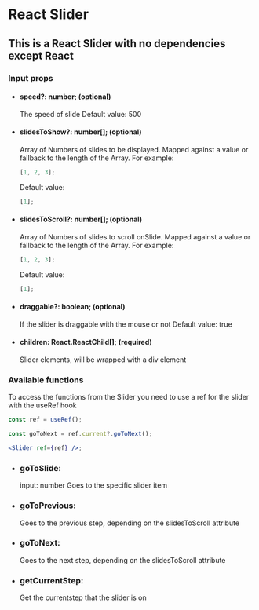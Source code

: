 # React Slider

## This is a React Slider with no dependencies except React

### Input props

- #### speed?: number; (optional)
  The speed of slide
  Default value: 500
- #### slidesToShow?: number[]; (optional)
  Array of Numbers of slides to be displayed. Mapped against a value or fallback to the length of the Array.
  For example:
  ```javascript
  [1, 2, 3];
  ```
  Default value:
  ```javascript
  [1];
  ```
- #### slidesToScroll?: number[]; (optional)
  Array of Numbers of slides to scroll onSlide. Mapped against a value or fallback to the length of the Array.
  For example:
  ```javascript
  [1, 2, 3];
  ```
  Default value:
  ```javascript
  [1];
  ```
- #### draggable?: boolean; (optional)
  If the slider is draggable with the mouse or not
  Default value: true
- #### children: React.ReactChild[]; (required)
  Slider elements, will be wrapped with a div element

### Available functions

To access the functions from the Slider you need to use a ref for the slider with the useRef hook

```jsx
const ref = useRef();

const goToNext = ref.current?.goToNext();

<Slider ref={ref} />;
```

- ### goToSlide:
  input: number
  Goes to the specific slider item
- ### goToPrevious:
  Goes to the previous step, depending on the slidesToScroll attribute
- ### goToNext:
  Goes to the next step, depending on the slidesToScroll attribute
- ### getCurrentStep:
  Get the currentstep that the slider is on
